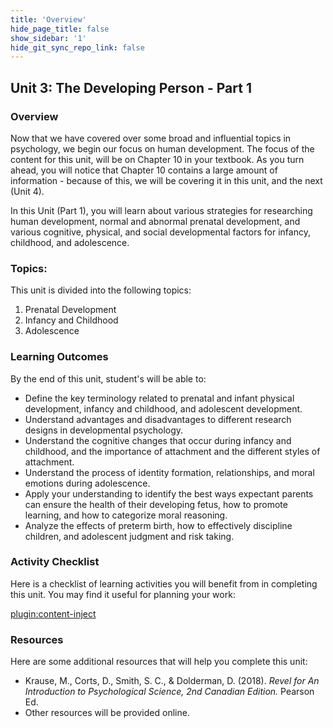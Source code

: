 ```yaml
---
title: 'Overview'
hide_page_title: false
show_sidebar: '1'
hide_git_sync_repo_link: false
---
```


## **Unit 3: The Developing Person - Part 1**

### Overview

Now that we have covered over some broad and influential topics in psychology, we begin our focus on human development. The focus of the content for this unit, will be on Chapter 10 in your textbook. As you turn ahead, you will notice that Chapter 10 contains a large amount of information - because of this, we will be covering it in this unit, and the next (Unit 4).

In this Unit (Part 1), you will learn about various strategies for researching human development, normal and abnormal prenatal development, and various cognitive, physical, and social developmental factors for infancy, childhood, and adolescence.

### Topics:

This unit is divided into the following topics:

 1. Prenatal Development
 2. Infancy and Childhood
 3. Adolescence

### Learning Outcomes 

By the end of this unit, student's will be able to:

- Define the key terminology related to prenatal and infant physical development, infancy and childhood, and adolescent development.
- Understand advantages and disadvantages to different research designs in developmental psychology.
- Understand the cognitive changes that occur during infancy and childhood, and the importance of attachment and the different styles of attachment.
- Understand the process of identity formation, relationships, and moral emotions during adolescence.
- Apply your understanding to identify the best ways expectant parents can ensure the health of their developing fetus, how to promote learning, and how to categorize moral reasoning.
- Analyze the effects of preterm birth, how to effectively discipline children, and adolescent judgment and risk taking.


### Activity Checklist

Here is a checklist of learning activities you will benefit from in completing this unit. You may find it useful for planning your work:

[plugin:content-inject](_schedule)


### Resources

Here are some additional resources that will help you complete this unit:

- Krause, M., Corts, D., Smith, S. C., & Dolderman, D. (2018). *Revel for An Introduction to Psychological Science, 2nd Canadian Edition.* Pearson Ed.
- Other resources will be provided online.
